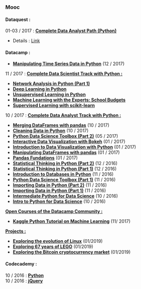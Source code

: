 ###  Mooc  


#### Dataquest :

01-03 / 2017 : **[Complete Data Analyst Path (Python)](https://www.dataquest.io/home)**  
 - Details : [Link](https://github.com/NicoDupont/Mooc/tree/master/Dataquest/Data_Analyst_Path)

#### Datacamp :

 - **[Manipulating Time Series Data in Python](https://www.datacamp.com/courses/manipulating-time-series-data-in-python)** (12 / 2017)  

11 / 2017 : **[Complete Data Scientist Track with Python :](https://www.datacamp.com/tracks/data-scientist-with-python)**

 - **[Network Analysis in Python (Part 1)](https://www.datacamp.com/courses/network-analysis-in-python-part-1)** 
 - **[Deep Learning in Python](https://www.datacamp.com/courses/deep-learning-in-python)**
 - **[Unsupervised Learning in Python](https://www.datacamp.com/courses/unsupervised-learning-in-python)**
 - **[Machine Learning with the Experts: School Budgets](https://www.datacamp.com/courses/machine-learning-with-the-experts-school-budgets)**
 - **[Supervised Learning with scikit-learn](https://www.datacamp.com/courses/supervised-learning-with-scikit-learn)**

10 / 2017 : **[Complete Data Analyst Track with Python :](https://www.datacamp.com/tracks/data-analyst-with-python)**

 - **[Merging DataFrames with pandas](https://www.datacamp.com/courses/merging-dataframes-with-pandas)** (10 / 2017)   
 - **[Cleaning Data in Python](https://www.datacamp.com/courses/cleaning-data-in-python)** (10 / 2017)   
 - **[Python Data Science Toolbox (Part 2)](https://www.datacamp.com/courses/python-data-science-toolbox-part-2)** (05 / 2017)
 - **[Interactive Data Visualization with Bokeh](https://www.datacamp.com/courses/interactive-data-visualization-with-bokeh)** (01 / 2017)  
 - **[Introduction to Data Visualization with Python](https://www.datacamp.com/courses/introduction-to-data-visualization-with-python)** (01 / 2017)
 - **[Manipulating DataFrames with pandas](https://www.datacamp.com/courses/manipulating-dataframes-with-pandas)** (01 / 2017)  
 - **[Pandas Fundations](https://www.datacamp.com/courses/pandas-foundations)** (01 / 2017)
 - **[Statistical Thinking in Python (Part 2)](https://www.datacamp.com/courses/statistical-thinking-in-python-part-2)** (12 / 2016)
 - **[Statistical Thinking in Python (Part 1)](https://www.datacamp.com/courses/statistical-thinking-in-python-part-1)** (12 / 2016)
 - **[Introduction to Databases in Python](https://www.datacamp.com/courses/introduction-to-relational-databases-in-python)** (11 / 2016)
 - **[Python Data Science Toolbox (Part 1)](https://www.datacamp.com/courses/python-data-science-toolbox-part-1)** (11 / 2016)
 - **[Importing Data in Python (Part 2)](https://www.datacamp.com/courses/importing-data-in-python-part-2)** (11 / 2016)
 - **[Importing Data in Python (Part 1)](https://www.datacamp.com/courses/importing-data-in-python-part-1)** (11 / 2016)
 - **[Intermediate Python for Data Science](https://www.datacamp.com/courses/intermediate-python-for-data-science)** (10 / 2016)
 - **[Intro to Python for Data Science](https://www.datacamp.com/courses/intro-to-python-for-data-science)** (10 / 2016)

**[Open Courses of the Datacamp Community :](https://www.datacamp.com/community/open-courses)**

 - **[Kaggle Python Tutorial on Machine Learning](https://www.datacamp.com/community/open-courses/kaggle-python-tutorial-on-machine-learning)** (11/ 2017)
 
**[Projects :](https://www.datacamp.com/projects)**
 - **[Exploring the evolution of Linux](https://www.datacamp.com/projects/111)** (01/2019)
 - **[Exploring 67 years of LEGO](https://www.datacamp.com/projects/10)** (01/2019)
 - **[Exploring the Bitcoin cryptocurrency market](https://www.datacamp.com/projects/82)** (01/2019)

#### Codecademy :

10 / 2016 : **[Python](https://www.codecademy.com/learn/python)**   
10 / 2016 : **[jQuery](https://www.codecademy.com/learn/jquery)**    
